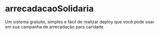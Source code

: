 # arrecadacaoSolidaria
Um sistema gratuito, simples e fácil de realizar deploy que você pode usar em sua campanha de arrecadação para caridade
